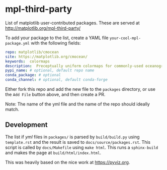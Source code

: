 # mpl-third-party

List of matplotlib user-contributed packages.  These are served at http://matplotlib.org/mpl-third-party/

To add your package to the list, create a YAML file `your-cool-mpl-package.yml` with the following fields:

```yml
repo: matplotlib/cmocean
site: https://matplotlib.org/cmocean/
keywords:  colormaps
description:  Preceptually uniform colormaps for commonly-used oceanographic variables
pypi_name: # optional, default repo name
conda_package: # optional
conda_channel: # optional, default conda-forge
```
Either fork this repo and add the new file to the `packages` directory, 
or use the `Add File` button above, and then create a PR.

Note: The name of the yml file and the name of the repo should ideally match.

## Development

The list if *yml* files in `packages/` is parsed by `build/build.py` using `template.rst` and
the result is saved to `docs/source/packages.rst`.  This script is called by `docs/Makefile` 
using `make html`.  This runs a `sphinx-build` and makes the page at `build/html/index.html`.  

This was heavily based on the nice work at <https://pyviz.org>.  

